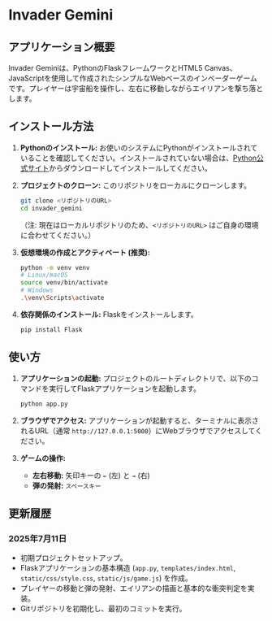 # Invader Gemini

## アプリケーション概要

Invader Geminiは、PythonのFlaskフレームワークとHTML5 Canvas、JavaScriptを使用して作成されたシンプルなWebベースのインベーダーゲームです。プレイヤーは宇宙船を操作し、左右に移動しながらエイリアンを撃ち落とします。

## インストール方法

1.  **Pythonのインストール:**
    お使いのシステムにPythonがインストールされていることを確認してください。インストールされていない場合は、[Python公式サイト](https://www.python.org/downloads/)からダウンロードしてインストールしてください。

2.  **プロジェクトのクローン:**
    このリポジトリをローカルにクローンします。
    ```bash
    git clone <リポジトリのURL>
    cd invader_gemini
    ```
    （注: 現在はローカルリポジトリのため、`<リポジトリのURL>` はご自身の環境に合わせてください。）

3.  **仮想環境の作成とアクティベート (推奨):**
    ```bash
    python -m venv venv
    # Linux/macOS
    source venv/bin/activate
    # Windows
    .\venv\Scripts\activate
    ```

4.  **依存関係のインストール:**
    Flaskをインストールします。
    ```bash
    pip install Flask
    ```

## 使い方

1.  **アプリケーションの起動:**
    プロジェクトのルートディレクトリで、以下のコマンドを実行してFlaskアプリケーションを起動します。
    ```bash
    python app.py
    ```

2.  **ブラウザでアクセス:**
    アプリケーションが起動すると、ターミナルに表示されるURL（通常 `http://127.0.0.1:5000`）にWebブラウザでアクセスしてください。

3.  **ゲームの操作:**
    *   **左右移動:** 矢印キーの `←` (左) と `→` (右)
    *   **弾の発射:** `スペースキー`

## 更新履歴

### 2025年7月11日
*   初期プロジェクトセットアップ。
*   Flaskアプリケーションの基本構造 (`app.py`, `templates/index.html`, `static/css/style.css`, `static/js/game.js`) を作成。
*   プレイヤーの移動と弾の発射、エイリアンの描画と基本的な衝突判定を実装。
*   Gitリポジトリを初期化し、最初のコミットを実行。
